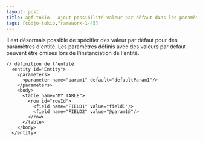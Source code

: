 ```yaml
---
layout: post
title: agf-tokio - Ajout possibilité valeur par défaut dans les paramètres d'une entité
tags: [codjo-tokio,framework-1-45]
---
```

Il est désormais possible de spécifier des valeur par défaut pour des paramètres d'entité. Les paramètres définis avec des valeurs par défaut peuvent être omises lors de l'instanciation de l'entité.
```
// définition de l'entité
  <entity id="Entity">
    <parameters>
      <parameter name="param1" default="defaultParam1"/>
    </parameters>
    <body>
      <table name="MY_TABLE">
        <row id="rowId">
          <field name="FIELD1" value="field1"/>
          <field name="FIELD2" value="@param1@"/>
        </row>
      </table>
    </body>
  </entity>
```